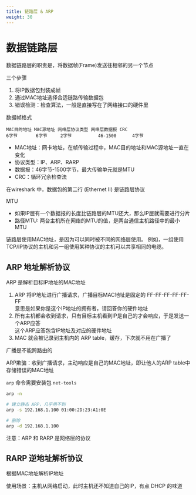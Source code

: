 ```yaml
---
title: 链路层 & ARP
weight: 30
---
```


# 数据链路层

数据链路层的职责是，将数据帧(Frame)发送往相邻的另一个节点

三个步骤
1. 将IP数据包封装成帧
2. 通过MAC地址选择合适链路传输数据包
3. 错误检测：检查算法，一般是直接写在了网络接口的硬件里

数据帧格式
```
MAC目的地址 MAC源地址 网络层协议类型 网络层数据报 CRC
6字节       6字节     2字节          46-1500      4字节
```
- MAC地址：网卡地址，在帧传输过程中，MAC目的地址和MAC源地址一直在变化
- 协议类型：IP、ARP、RARP
- 数据报：46字节-1500字节，最大传输单元就是MTU
- CRC：循环冗余检查法

在wireshark 中，数据包的第二行 (Ethernet II) 是链路层协议

MTU
- 如果IP层有一个数据报的长度比链路层的MTU还大，那么IP层就需要进行分片
- 路径MTU: 两台主机所在网络的MTU的值，是两台通信主机路径中的最小MTU

链路层使用MAC地址，是因为可以同时被不同的网络层使用。
例如，一组使用TCP/IP协议的主机和另一组使用某种协议的主机可以共享相同的电缆。

## ARP 地址解析协议

ARP 是解析目标IP地址的MAC地址
1. ARP 将IP地址进行广播请求，广播目标MAC地址是固定的 FF-FF-FF-FF-FF-FF  
  意思是如果你是这个IP地址的拥有者，请回答你的硬件地址
2. 所有主机都会收到请求，只有目标主机看到IP是自己的才会响应，于是发送一个ARP应答  
  这个ARP应答包含IP地址及对应的硬件地址
3. MAC 就会被记录到主机内的 ARP table，缓存，下次就不用在广播了

广播是不能跨路由的

ARP欺骗：收到广播请求，主动响应是自己的MAC地址，即让他人的ARP table中存储错误的MAC地址

`arp` 命令需要安装包 `net-tools`
```sh
arp -n

# 建立静态 ARP，几乎用不到
arp -s 192.168.1.100 01:00:2D:23:A1:0E

# 删除
arp -d 192.168.1.100
```

注意：ARP 和 RARP 是网络层的协议

## RARP 逆地址解析协议

根据MAC地址解析IP地址

使用场景：主机从网络启动，此时主机还不知道自己的IP，有点 DHCP 的味道
